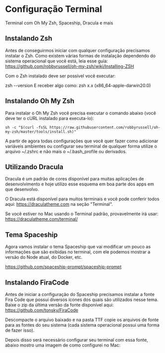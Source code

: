 # Configuração Terminal
Terminal com Oh My Zsh, Spaceship, Dracula e mais

## Instalando Zsh

Antes de conseguirmos iniciar com qualquer configuração precisamos instalar o Zsh. Como existem várias formas de instalação dependendo do sistema operacional que você está, leia esse guia: https://github.com/robbyrussell/oh-my-zsh/wiki/Installing-ZSH

Com o Zsh instalado deve ser possível você executar:

zsh --version
E receber algo como: zsh x.x (x86_64-apple-darwin20.0)

## Instalando Oh My Zsh

Para instalar o Oh My Zsh você precisa executar o comando abaixo (você deve ter o cURL instalado para executa-lo):

```
sh -c "$(curl -fsSL https://raw.githubusercontent.com/robbyrussell/oh-my-zsh/master/tools/install.sh)"
```

A partir de agora todas configurações que você quer fazer como adicionar variáveis ambientes ou configurar seu terminal de qualquer forma utilize o arquivo ~/.zshrc e não mais o ~/.bash_profile ou derivados.

## Utilizando Dracula

Dracula é um padrão de cores disponível para muitas aplicações de desenvolvimento e hoje utilizo esse esquema em boa parte dos apps em que desenvolvo.

O Dracula está disponível para muitos terminais e você pode conferir todos aqui: https://draculatheme.com na seção "Terminal".

Se você estiver no Mac usando o Terminal padrão, provavelmente irá usar: https://draculatheme.com/terminal/

## Tema Spaceship

Agora vamos instalar o tema Spaceship que vai modificar um pouco as informações que são exibidas no terminal, com ele podemos mostrar a versão do Node atual, do Docker, etc.

https://github.com/spaceship-prompt/spaceship-prompt

## Instalando FiraCode

Antes de iniciar a configuração do Spaceship precisamos instalar a fonte Fira Code que possui diversos ícones dos quais são utilizados nesse tema. Baixe o zip da última versão da fonte disponível aqui: https://github.com/tonsky/FiraCode

Descompacte o arquivo baixado e na pasta TTF copie os arquivos de fonte para as fontes do seu sistema (cada sistema operacional possui uma forma de fazer isso).

Depois disso será necessário configurar seu terminal com essa fonte, abaixo mostro uma imagem de como configurei no Mac:
